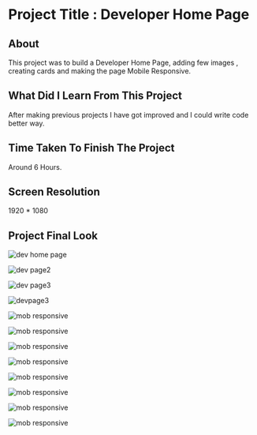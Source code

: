 # Project Title : Developer Home Page

## About

This project was to build a Developer Home Page, adding few images , creating cards and making the page Mobile Responsive.

## What Did I Learn From This Project

After making previous projects I have got improved and I could write code better way.

## Time Taken To Finish The Project

Around 6 Hours.

## Screen Resolution

1920 * 1080

## Project Final Look

![dev home page](./screenshots/screenshot1.png)

![dev page2](./screenshots/screenshot2.png)

![dev page3](./screenshots/screenshot3.png)

![devpage3](./screenshots/screenshot4.png)

![mob responsive](./screenshots/mobile-screen1.png)

![mob responsive](./screenshots/mobile-screen2.png)

![mob responsive](./screenshots/mobile-screen3.png)

![mob responsive](./screenshots/mobile-screen4.png)

![mob responsive](./screenshots/mobile-screen5.png)

![mob responsive](./screenshots/mobile-screen6.png)

![mob responsive](./screenshots/mobile-screen7.png)

![mob responsive](./screenshots/mobile-screen8.png)

